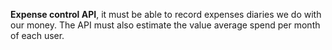 **Expense control API**, it must be able to record expenses
diaries we do with our money. The API must also estimate the value
average spend per month of each user.